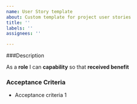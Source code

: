 ```yaml
---
name: User Story template
about: Custom template for project user stories
title: ''
labels: ''
assignees: ''

---
```


###Description

As a **role** I can **capability** so that **received benefit**

### Acceptance Criteria

- Acceptance criteria 1
